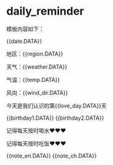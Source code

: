 # daily_reminder

模板内容如下：

{{date.DATA}} 

地区：{{region.DATA}} 

天气：{{weather.DATA}} 

气温：{{temp.DATA}} 

风向：{{wind_dir.DATA}} 

今天是我们认识的第{{love_day.DATA}}天 

{{birthday1.DATA}} 
{{birthday2.DATA}}

记得每天按时喝水❤❤❤

记得每天按时吃饭❤❤❤

{{note_en.DATA}} 
{{note_ch.DATA}}

